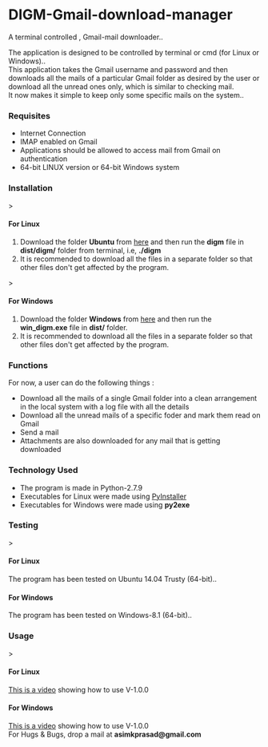 # DIGM-Gmail-download-manager
A terminal controlled , Gmail-mail downloader..

The application is designed to be controlled by terminal or cmd (for Linux or Windows)..<br>
This application takes the Gmail username and password and then downloads all the mails of a particular Gmail folder 
as desired by the user or download all the unread ones only, which is similar to checking mail.
<br>
It now makes it simple to keep only some specific mails on the system..
<br>
<h3>Requisites</h3>
<ul>
<li>Internet Connection</li>
<li>IMAP enabled on Gmail</li>
<li>Applications should be allowed to access mail from Gmail on authentication</li>
<li>64-bit LINUX version or 64-bit Windows system</li>
</ul>
<h3>Installation</h3>
>
<h4>For Linux</h4>
<ol>
<li>Download the folder <b>Ubuntu</b> from <a href="https://github.com/pakhandi/DIGM-Gmail-download-manager">here</a> and then run the <b>digm</b> file in <b>dist/digm/</b> folder from terminal, 
i.e, <b>./digm</b></li>
<li>It is recommended to download all the files in a separate folder so that other files don't get affected by the program.<br></li>
</ol>
>
<h4>For Windows</h4>
<ol>
<li>Download the folder <b>Windows</b> from <a href="https://github.com/pakhandi/DIGM-Gmail-download-manager">here</a> and then run the <b>win_digm.exe</b> file in <b>dist/</b> folder.</li>
<li>It is recommended to download all the files in a separate folder so that other files don't get affected by the program.<br></li>
</ol>

<h3>Functions</h3>
For now, a user can do the following things : <br>
<ul>
<li>Download all the mails of a single Gmail folder into a clean arrangement in the local system with a log file 
with all the details</li>
<li>Download all the unread mails of a specific foder and mark them read on Gmail</li>
<li>Send a mail</li>
<li>Attachments are also downloaded for any mail that is getting downloaded</li>
</ul>

<h3>Technology Used</h3>
<ul>
<li>The program is made in Python-2.7.9</li>
<li>Executables for Linux were made using <a href="https://github.com/pyinstaller/pyinstaller" target="_blank">PyInstaller</a></li>
<li>Executables for Windows were made using <b>py2exe</b></li>
</ul>

<h3>Testing</h3>
>
<h4>For Linux</h4>
The program has been tested on Ubuntu 14.04 Trusty (64-bit)..
<h4>For Windows</h4>
The program has been tested on Windows-8.1 (64-bit)..

<h3>Usage</h3>
>
<h4>For Linux</h4>
<a href="https://www.youtube.com/watch?v=-GRC1lPiLsc" target="_blank">This is a video</a> showing how to use V-1.0.0
<h4>For Windows</h4>
<a href="https://www.youtube.com/watch?v=LiLQfqZVnFU" target="_blank">This is a video</a> showing how to use V-1.0.0
<br>
For Hugs & Bugs, drop a mail at <b>asimkprasad@gmail.com</b>

